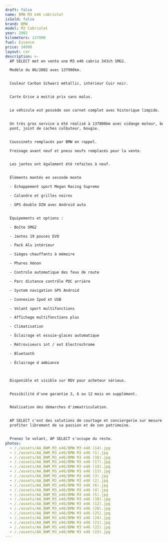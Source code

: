 ```yaml
---
draft: false
name: BMW M3 e46 cabriolet
isSold: false
brand: BMW
model: M3 Cabriolet
year: 2002
kilometers: 137990
fuel: Essence
price: 34990
layout: car
description: >-
  AP SELECT met en vente une M3 e46 cabrio 343ch SMG2.

  Modèle du 06/2002 avec 137990km.


  Couleur Carbon Schwarz métallic, intérieur Cuir noir.


  Carte Grise a moitié prix sans malus.


  Le véhicule est possède son carnet complet avec historique limpide.


  Un très gros service a été réalisé à 137000km avec vidange moteur, boîte SMG,
  pont, joint de caches culbuteur, bougie.


  Coussinets remplacés par BMW en rappel.

  Freinage avant neuf et pneus neufs remplacés pour la vente.


  Les jantes ont également été refaites à neuf.


  Éléments montés en seconde monte

  - Échappement sport Megan Racing Supremo

  - Calandre et grilles noires

  - GPS double DIN avec Android auto


  Équipements et options :

  - Boîte SMG2

  - Jantes 19 pouces EVO

  - Pack Alu intérieur

  - Sièges chauffants à mémoire

  - Phares Xénon

  - Controle automatique des feux de route

  - Parc distance contrôle PDC arrière

  - System navigation GPS Android

  - Connexion Ipod et USB

  - Volant sport multifonctions

  - Affichage multifonctions plus

  - Climatisation

  - Éclairage et essuie-glaces automatique

  - Rétroviseurs int / ext Electrochrome

  - Bluetooth

  - Éclairage d ambiance



  Disponible et visible sur RDV pour acheteur sérieux.


  Possibilité d'une garantie 3, 6 ou 12 mois en supplément.


  Réalisation des démarches d'immatriculation.


  AP SELECT c'est des solutions de courtage et conciergerie sur mesure pour
  profiter librement de sa passion et de son patrimoine.


  Prenez le volant, AP SELECT s'occupe du reste.
photos:
  - /./assets/AA_BWM_M3_e46/BMW M3 e46 (14).jpg
  - /./assets/AA_BWM_M3_e46/BMW M3 e46 (1).jpg
  - /./assets/AA_BWM_M3_e46/BMW M3 e46 (16).jpg
  - /./assets/AA_BWM_M3_e46/BMW M3 e46 (17).jpg
  - /./assets/AA_BWM_M3_e46/BMW M3 e46 (18).jpg
  - /./assets/AA_BWM_M3_e46/BMW M3 e46 (13).jpg
  - /./assets/AA_BWM_M3_e46/BMW M3 e46 (3).jpg
  - /./assets/AA_BWM_M3_e46/BMW M3 e46 (2).jpg
  - /./assets/AA_BWM_M3_e46/BMW M3 e46 (6).jpg
  - /./assets/AA_BWM_M3_e46/BMW M3 e46 (4).jpg
  - /./assets/AA_BWM_M3_e46/BMW M3 e46 (5).jpg
  - /./assets/AA_BWM_M3_e46/BMW M3 e46 (10).jpg
  - /./assets/AA_BWM_M3_e46/BMW M3 e46 (12).jpg
  - /./assets/AA_BWM_M3_e46/BMW M3 e46 (20).jpg
  - /./assets/AA_BWM_M3_e46/BMW M3 e46 (25).jpg
  - /./assets/AA_BWM_M3_e46/BMW M3 e46 (24).jpg
  - /./assets/AA_BWM_M3_e46/BMW M3 e46 (21).jpg
  - /./assets/AA_BWM_M3_e46/BMW M3 e46 (22).jpg
  - /./assets/AA_BWM_M3_e46/BMW M3 e46 (23).jpg
---
```







